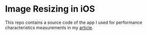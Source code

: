 # Image Resizing in iOS

This repo contains a source code of the app I used for performance characteristics measurements in my [article](https://eugenebokhan.github.io/posts/image-resizing).
